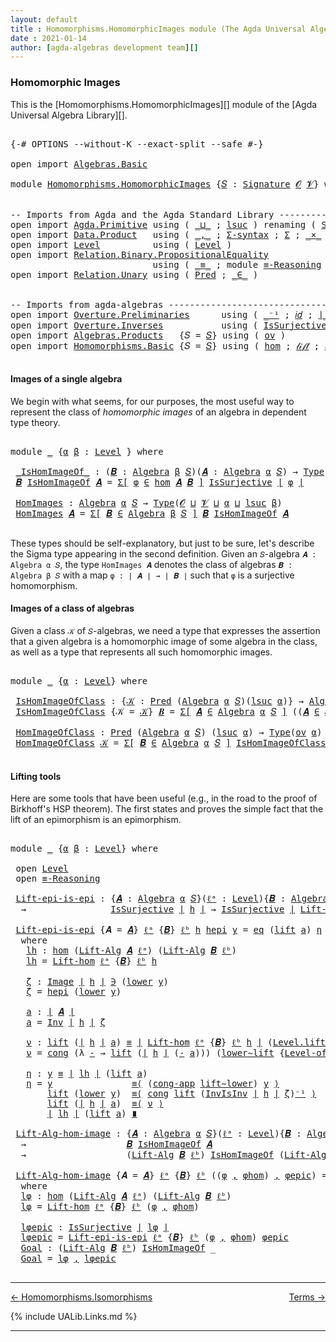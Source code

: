 ```yaml
---
layout: default
title : Homomorphisms.HomomorphicImages module (The Agda Universal Algebra Library)
date : 2021-01-14
author: [agda-algebras development team][]
---
```


### <a id="homomorphic-images">Homomorphic Images</a>

This is the [Homomorphisms.HomomorphicImages][] module of the [Agda Universal Algebra Library][].

<pre class="Agda">

<a id="339" class="Symbol">{-#</a> <a id="343" class="Keyword">OPTIONS</a> <a id="351" class="Pragma">--without-K</a> <a id="363" class="Pragma">--exact-split</a> <a id="377" class="Pragma">--safe</a> <a id="384" class="Symbol">#-}</a>

<a id="389" class="Keyword">open</a> <a id="394" class="Keyword">import</a> <a id="401" href="Algebras.Basic.html" class="Module">Algebras.Basic</a>

<a id="417" class="Keyword">module</a> <a id="424" href="Homomorphisms.HomomorphicImages.html" class="Module">Homomorphisms.HomomorphicImages</a> <a id="456" class="Symbol">{</a><a id="457" href="Homomorphisms.HomomorphicImages.html#457" class="Bound">𝑆</a> <a id="459" class="Symbol">:</a> <a id="461" href="Algebras.Basic.html#3576" class="Function">Signature</a> <a id="471" href="Algebras.Basic.html#1210" class="Generalizable">𝓞</a> <a id="473" href="Algebras.Basic.html#1212" class="Generalizable">𝓥</a><a id="474" class="Symbol">}</a> <a id="476" class="Keyword">where</a>


<a id="484" class="Comment">-- Imports from Agda and the Agda Standard Library --------------------------------</a>
<a id="568" class="Keyword">open</a> <a id="573" class="Keyword">import</a> <a id="580" href="Agda.Primitive.html" class="Module">Agda.Primitive</a> <a id="595" class="Keyword">using</a> <a id="601" class="Symbol">(</a> <a id="603" href="Agda.Primitive.html#810" class="Primitive Operator">_⊔_</a> <a id="607" class="Symbol">;</a> <a id="609" href="Agda.Primitive.html#780" class="Primitive">lsuc</a> <a id="614" class="Symbol">)</a> <a id="616" class="Keyword">renaming</a> <a id="625" class="Symbol">(</a> <a id="627" href="Agda.Primitive.html#326" class="Primitive">Set</a> <a id="631" class="Symbol">to</a> <a id="634" class="Primitive">Type</a> <a id="639" class="Symbol">)</a>
<a id="641" class="Keyword">open</a> <a id="646" class="Keyword">import</a> <a id="653" href="Data.Product.html" class="Module">Data.Product</a>   <a id="668" class="Keyword">using</a> <a id="674" class="Symbol">(</a> <a id="676" href="Agda.Builtin.Sigma.html#236" class="InductiveConstructor Operator">_,_</a> <a id="680" class="Symbol">;</a> <a id="682" href="Data.Product.html#916" class="Function">Σ-syntax</a> <a id="691" class="Symbol">;</a> <a id="693" href="Agda.Builtin.Sigma.html#166" class="Record">Σ</a> <a id="695" class="Symbol">;</a> <a id="697" href="Data.Product.html#1167" class="Function Operator">_×_</a> <a id="701" class="Symbol">)</a>
<a id="703" class="Keyword">open</a> <a id="708" class="Keyword">import</a> <a id="715" href="Level.html" class="Module">Level</a>          <a id="730" class="Keyword">using</a> <a id="736" class="Symbol">(</a> <a id="738" href="Agda.Primitive.html#597" class="Postulate">Level</a> <a id="744" class="Symbol">)</a>
<a id="746" class="Keyword">open</a> <a id="751" class="Keyword">import</a> <a id="758" href="Relation.Binary.PropositionalEquality.html" class="Module">Relation.Binary.PropositionalEquality</a>
                           <a id="823" class="Keyword">using</a> <a id="829" class="Symbol">(</a> <a id="831" href="Agda.Builtin.Equality.html#151" class="Datatype Operator">_≡_</a> <a id="835" class="Symbol">;</a> <a id="837" class="Keyword">module</a> <a id="844" href="Relation.Binary.PropositionalEquality.Core.html#2708" class="Module">≡-Reasoning</a> <a id="856" class="Symbol">;</a> <a id="858" href="Relation.Binary.PropositionalEquality.Core.html#1130" class="Function">cong</a> <a id="863" class="Symbol">;</a> <a id="865" href="Relation.Binary.PropositionalEquality.Core.html#1461" class="Function">cong-app</a> <a id="874" class="Symbol">)</a>
<a id="876" class="Keyword">open</a> <a id="881" class="Keyword">import</a> <a id="888" href="Relation.Unary.html" class="Module">Relation.Unary</a> <a id="903" class="Keyword">using</a> <a id="909" class="Symbol">(</a> <a id="911" href="Relation.Unary.html#1101" class="Function">Pred</a> <a id="916" class="Symbol">;</a> <a id="918" href="Relation.Unary.html#1523" class="Function Operator">_∈_</a> <a id="922" class="Symbol">)</a>


<a id="926" class="Comment">-- Imports from agda-algebras --------------------------------------------------------------</a>
<a id="1019" class="Keyword">open</a> <a id="1024" class="Keyword">import</a> <a id="1031" href="Overture.Preliminaries.html" class="Module">Overture.Preliminaries</a>      <a id="1059" class="Keyword">using</a> <a id="1065" class="Symbol">(</a> <a id="1067" href="Overture.Preliminaries.html#4859" class="Function Operator">_⁻¹</a> <a id="1071" class="Symbol">;</a> <a id="1073" href="Overture.Preliminaries.html#5258" class="Function">𝑖𝑑</a> <a id="1076" class="Symbol">;</a> <a id="1078" href="Overture.Preliminaries.html#4155" class="Function Operator">∣_∣</a> <a id="1082" class="Symbol">;</a> <a id="1084" href="Overture.Preliminaries.html#4193" class="Function Operator">∥_∥</a> <a id="1088" class="Symbol">;</a> <a id="1090" href="Overture.Preliminaries.html#8516" class="Function">lower∼lift</a> <a id="1101" class="Symbol">;</a> <a id="1103" href="Overture.Preliminaries.html#8440" class="Function">lift∼lower</a> <a id="1114" class="Symbol">)</a>
<a id="1116" class="Keyword">open</a> <a id="1121" class="Keyword">import</a> <a id="1128" href="Overture.Inverses.html" class="Module">Overture.Inverses</a>           <a id="1156" class="Keyword">using</a> <a id="1162" class="Symbol">(</a> <a id="1164" href="Overture.Inverses.html#3206" class="Function">IsSurjective</a> <a id="1177" class="Symbol">;</a> <a id="1179" href="Overture.Inverses.html#1150" class="Datatype Operator">Image_∋_</a> <a id="1188" class="Symbol">;</a> <a id="1190" href="Overture.Inverses.html#1750" class="Function">Inv</a> <a id="1194" class="Symbol">;</a> <a id="1196" href="Overture.Inverses.html#1913" class="Function">InvIsInv</a> <a id="1205" class="Symbol">;</a> <a id="1207" href="Overture.Inverses.html#1198" class="InductiveConstructor">eq</a> <a id="1210" class="Symbol">)</a>
<a id="1212" class="Keyword">open</a> <a id="1217" class="Keyword">import</a> <a id="1224" href="Algebras.Products.html" class="Module">Algebras.Products</a>   <a id="1244" class="Symbol">{</a><a id="1245" class="Argument">𝑆</a> <a id="1247" class="Symbol">=</a> <a id="1249" href="Homomorphisms.HomomorphicImages.html#457" class="Bound">𝑆</a><a id="1250" class="Symbol">}</a> <a id="1252" class="Keyword">using</a> <a id="1258" class="Symbol">(</a> <a id="1260" href="Algebras.Products.html#2950" class="Function">ov</a> <a id="1263" class="Symbol">)</a>
<a id="1265" class="Keyword">open</a> <a id="1270" class="Keyword">import</a> <a id="1277" href="Homomorphisms.Basic.html" class="Module">Homomorphisms.Basic</a> <a id="1297" class="Symbol">{</a><a id="1298" class="Argument">𝑆</a> <a id="1300" class="Symbol">=</a> <a id="1302" href="Homomorphisms.HomomorphicImages.html#457" class="Bound">𝑆</a><a id="1303" class="Symbol">}</a> <a id="1305" class="Keyword">using</a> <a id="1311" class="Symbol">(</a> <a id="1313" href="Homomorphisms.Basic.html#3059" class="Function">hom</a> <a id="1317" class="Symbol">;</a> <a id="1319" href="Homomorphisms.Basic.html#4551" class="Function">𝓁𝒾𝒻𝓉</a> <a id="1324" class="Symbol">;</a> <a id="1326" href="Homomorphisms.Basic.html#4640" class="Function">𝓁ℴ𝓌ℯ𝓇</a> <a id="1332" class="Symbol">;</a> <a id="1334" href="Homomorphisms.Basic.html#4733" class="Function">Lift-hom</a> <a id="1343" class="Symbol">)</a>

</pre>


#### <a id="images-of-a-single-algebra">Images of a single algebra</a>

We begin with what seems, for our purposes, the most useful way to represent the class of *homomorphic images* of an algebra in dependent type theory.

<pre class="Agda">

<a id="1597" class="Keyword">module</a> <a id="1604" href="Homomorphisms.HomomorphicImages.html#1604" class="Module">_</a> <a id="1606" class="Symbol">{</a><a id="1607" href="Homomorphisms.HomomorphicImages.html#1607" class="Bound">α</a> <a id="1609" href="Homomorphisms.HomomorphicImages.html#1609" class="Bound">β</a> <a id="1611" class="Symbol">:</a> <a id="1613" href="Agda.Primitive.html#597" class="Postulate">Level</a> <a id="1619" class="Symbol">}</a> <a id="1621" class="Keyword">where</a>

 <a id="1629" href="Homomorphisms.HomomorphicImages.html#1629" class="Function Operator">_IsHomImageOf_</a> <a id="1644" class="Symbol">:</a> <a id="1646" class="Symbol">(</a><a id="1647" href="Homomorphisms.HomomorphicImages.html#1647" class="Bound">𝑩</a> <a id="1649" class="Symbol">:</a> <a id="1651" href="Algebras.Basic.html#6389" class="Function">Algebra</a> <a id="1659" href="Homomorphisms.HomomorphicImages.html#1609" class="Bound">β</a> <a id="1661" href="Homomorphisms.HomomorphicImages.html#457" class="Bound">𝑆</a><a id="1662" class="Symbol">)(</a><a id="1664" href="Homomorphisms.HomomorphicImages.html#1664" class="Bound">𝑨</a> <a id="1666" class="Symbol">:</a> <a id="1668" href="Algebras.Basic.html#6389" class="Function">Algebra</a> <a id="1676" href="Homomorphisms.HomomorphicImages.html#1607" class="Bound">α</a> <a id="1678" href="Homomorphisms.HomomorphicImages.html#457" class="Bound">𝑆</a><a id="1679" class="Symbol">)</a> <a id="1681" class="Symbol">→</a> <a id="1683" href="Homomorphisms.HomomorphicImages.html#634" class="Primitive">Type</a> <a id="1688" class="Symbol">_</a>
 <a id="1691" href="Homomorphisms.HomomorphicImages.html#1691" class="Bound">𝑩</a> <a id="1693" href="Homomorphisms.HomomorphicImages.html#1629" class="Function Operator">IsHomImageOf</a> <a id="1706" href="Homomorphisms.HomomorphicImages.html#1706" class="Bound">𝑨</a> <a id="1708" class="Symbol">=</a> <a id="1710" href="Data.Product.html#916" class="Function">Σ[</a> <a id="1713" href="Homomorphisms.HomomorphicImages.html#1713" class="Bound">φ</a> <a id="1715" href="Data.Product.html#916" class="Function">∈</a> <a id="1717" href="Homomorphisms.Basic.html#3059" class="Function">hom</a> <a id="1721" href="Homomorphisms.HomomorphicImages.html#1706" class="Bound">𝑨</a> <a id="1723" href="Homomorphisms.HomomorphicImages.html#1691" class="Bound">𝑩</a> <a id="1725" href="Data.Product.html#916" class="Function">]</a> <a id="1727" href="Overture.Inverses.html#3206" class="Function">IsSurjective</a> <a id="1740" href="Overture.Preliminaries.html#4155" class="Function Operator">∣</a> <a id="1742" href="Homomorphisms.HomomorphicImages.html#1713" class="Bound">φ</a> <a id="1744" href="Overture.Preliminaries.html#4155" class="Function Operator">∣</a>

 <a id="1748" href="Homomorphisms.HomomorphicImages.html#1748" class="Function">HomImages</a> <a id="1758" class="Symbol">:</a> <a id="1760" href="Algebras.Basic.html#6389" class="Function">Algebra</a> <a id="1768" href="Homomorphisms.HomomorphicImages.html#1607" class="Bound">α</a> <a id="1770" href="Homomorphisms.HomomorphicImages.html#457" class="Bound">𝑆</a> <a id="1772" class="Symbol">→</a> <a id="1774" href="Homomorphisms.HomomorphicImages.html#634" class="Primitive">Type</a><a id="1778" class="Symbol">(</a><a id="1779" href="Homomorphisms.HomomorphicImages.html#471" class="Bound">𝓞</a> <a id="1781" href="Agda.Primitive.html#810" class="Primitive Operator">⊔</a> <a id="1783" href="Homomorphisms.HomomorphicImages.html#473" class="Bound">𝓥</a> <a id="1785" href="Agda.Primitive.html#810" class="Primitive Operator">⊔</a> <a id="1787" href="Homomorphisms.HomomorphicImages.html#1607" class="Bound">α</a> <a id="1789" href="Agda.Primitive.html#810" class="Primitive Operator">⊔</a> <a id="1791" href="Agda.Primitive.html#780" class="Primitive">lsuc</a> <a id="1796" href="Homomorphisms.HomomorphicImages.html#1609" class="Bound">β</a><a id="1797" class="Symbol">)</a>
 <a id="1800" href="Homomorphisms.HomomorphicImages.html#1748" class="Function">HomImages</a> <a id="1810" href="Homomorphisms.HomomorphicImages.html#1810" class="Bound">𝑨</a> <a id="1812" class="Symbol">=</a> <a id="1814" href="Data.Product.html#916" class="Function">Σ[</a> <a id="1817" href="Homomorphisms.HomomorphicImages.html#1817" class="Bound">𝑩</a> <a id="1819" href="Data.Product.html#916" class="Function">∈</a> <a id="1821" href="Algebras.Basic.html#6389" class="Function">Algebra</a> <a id="1829" href="Homomorphisms.HomomorphicImages.html#1609" class="Bound">β</a> <a id="1831" href="Homomorphisms.HomomorphicImages.html#457" class="Bound">𝑆</a> <a id="1833" href="Data.Product.html#916" class="Function">]</a> <a id="1835" href="Homomorphisms.HomomorphicImages.html#1817" class="Bound">𝑩</a> <a id="1837" href="Homomorphisms.HomomorphicImages.html#1629" class="Function Operator">IsHomImageOf</a> <a id="1850" href="Homomorphisms.HomomorphicImages.html#1810" class="Bound">𝑨</a>

</pre>

These types should be self-explanatory, but just to be sure, let's describe the Sigma type appearing in the second definition. Given an `𝑆`-algebra `𝑨 : Algebra α 𝑆`, the type `HomImages 𝑨` denotes the class of algebras `𝑩 : Algebra β 𝑆` with a map `φ : ∣ 𝑨 ∣ → ∣ 𝑩 ∣` such that `φ` is a surjective homomorphism.



#### <a id="images-of-a-class-of-algebras">Images of a class of algebras</a>

Given a class `𝒦` of `𝑆`-algebras, we need a type that expresses the assertion that a given algebra is a homomorphic image of some algebra in the class, as well as a type that represents all such homomorphic images.

<pre class="Agda">

<a id="2490" class="Keyword">module</a> <a id="2497" href="Homomorphisms.HomomorphicImages.html#2497" class="Module">_</a> <a id="2499" class="Symbol">{</a><a id="2500" href="Homomorphisms.HomomorphicImages.html#2500" class="Bound">α</a> <a id="2502" class="Symbol">:</a> <a id="2504" href="Agda.Primitive.html#597" class="Postulate">Level</a><a id="2509" class="Symbol">}</a> <a id="2511" class="Keyword">where</a>

 <a id="2519" href="Homomorphisms.HomomorphicImages.html#2519" class="Function">IsHomImageOfClass</a> <a id="2537" class="Symbol">:</a> <a id="2539" class="Symbol">{</a><a id="2540" href="Homomorphisms.HomomorphicImages.html#2540" class="Bound">𝒦</a> <a id="2542" class="Symbol">:</a> <a id="2544" href="Relation.Unary.html#1101" class="Function">Pred</a> <a id="2549" class="Symbol">(</a><a id="2550" href="Algebras.Basic.html#6389" class="Function">Algebra</a> <a id="2558" href="Homomorphisms.HomomorphicImages.html#2500" class="Bound">α</a> <a id="2560" href="Homomorphisms.HomomorphicImages.html#457" class="Bound">𝑆</a><a id="2561" class="Symbol">)(</a><a id="2563" href="Agda.Primitive.html#780" class="Primitive">lsuc</a> <a id="2568" href="Homomorphisms.HomomorphicImages.html#2500" class="Bound">α</a><a id="2569" class="Symbol">)}</a> <a id="2572" class="Symbol">→</a> <a id="2574" href="Algebras.Basic.html#6389" class="Function">Algebra</a> <a id="2582" href="Homomorphisms.HomomorphicImages.html#2500" class="Bound">α</a> <a id="2584" href="Homomorphisms.HomomorphicImages.html#457" class="Bound">𝑆</a> <a id="2586" class="Symbol">→</a> <a id="2588" href="Homomorphisms.HomomorphicImages.html#634" class="Primitive">Type</a><a id="2592" class="Symbol">(</a><a id="2593" href="Algebras.Products.html#2950" class="Function">ov</a> <a id="2596" href="Homomorphisms.HomomorphicImages.html#2500" class="Bound">α</a><a id="2597" class="Symbol">)</a>
 <a id="2600" href="Homomorphisms.HomomorphicImages.html#2519" class="Function">IsHomImageOfClass</a> <a id="2618" class="Symbol">{</a><a id="2619" class="Argument">𝒦</a> <a id="2621" class="Symbol">=</a> <a id="2623" href="Homomorphisms.HomomorphicImages.html#2623" class="Bound">𝒦</a><a id="2624" class="Symbol">}</a> <a id="2626" href="Homomorphisms.HomomorphicImages.html#2626" class="Bound">𝑩</a> <a id="2628" class="Symbol">=</a> <a id="2630" href="Data.Product.html#916" class="Function">Σ[</a> <a id="2633" href="Homomorphisms.HomomorphicImages.html#2633" class="Bound">𝑨</a> <a id="2635" href="Data.Product.html#916" class="Function">∈</a> <a id="2637" href="Algebras.Basic.html#6389" class="Function">Algebra</a> <a id="2645" href="Homomorphisms.HomomorphicImages.html#2500" class="Bound">α</a> <a id="2647" href="Homomorphisms.HomomorphicImages.html#457" class="Bound">𝑆</a> <a id="2649" href="Data.Product.html#916" class="Function">]</a> <a id="2651" class="Symbol">((</a><a id="2653" href="Homomorphisms.HomomorphicImages.html#2633" class="Bound">𝑨</a> <a id="2655" href="Relation.Unary.html#1523" class="Function Operator">∈</a> <a id="2657" href="Homomorphisms.HomomorphicImages.html#2623" class="Bound">𝒦</a><a id="2658" class="Symbol">)</a> <a id="2660" href="Data.Product.html#1167" class="Function Operator">×</a> <a id="2662" class="Symbol">(</a><a id="2663" href="Homomorphisms.HomomorphicImages.html#2626" class="Bound">𝑩</a> <a id="2665" href="Homomorphisms.HomomorphicImages.html#1629" class="Function Operator">IsHomImageOf</a> <a id="2678" href="Homomorphisms.HomomorphicImages.html#2633" class="Bound">𝑨</a><a id="2679" class="Symbol">))</a>

 <a id="2684" href="Homomorphisms.HomomorphicImages.html#2684" class="Function">HomImageOfClass</a> <a id="2700" class="Symbol">:</a> <a id="2702" href="Relation.Unary.html#1101" class="Function">Pred</a> <a id="2707" class="Symbol">(</a><a id="2708" href="Algebras.Basic.html#6389" class="Function">Algebra</a> <a id="2716" href="Homomorphisms.HomomorphicImages.html#2500" class="Bound">α</a> <a id="2718" href="Homomorphisms.HomomorphicImages.html#457" class="Bound">𝑆</a><a id="2719" class="Symbol">)</a> <a id="2721" class="Symbol">(</a><a id="2722" href="Agda.Primitive.html#780" class="Primitive">lsuc</a> <a id="2727" href="Homomorphisms.HomomorphicImages.html#2500" class="Bound">α</a><a id="2728" class="Symbol">)</a> <a id="2730" class="Symbol">→</a> <a id="2732" href="Homomorphisms.HomomorphicImages.html#634" class="Primitive">Type</a><a id="2736" class="Symbol">(</a><a id="2737" href="Algebras.Products.html#2950" class="Function">ov</a> <a id="2740" href="Homomorphisms.HomomorphicImages.html#2500" class="Bound">α</a><a id="2741" class="Symbol">)</a>
 <a id="2744" href="Homomorphisms.HomomorphicImages.html#2684" class="Function">HomImageOfClass</a> <a id="2760" href="Homomorphisms.HomomorphicImages.html#2760" class="Bound">𝒦</a> <a id="2762" class="Symbol">=</a> <a id="2764" href="Data.Product.html#916" class="Function">Σ[</a> <a id="2767" href="Homomorphisms.HomomorphicImages.html#2767" class="Bound">𝑩</a> <a id="2769" href="Data.Product.html#916" class="Function">∈</a> <a id="2771" href="Algebras.Basic.html#6389" class="Function">Algebra</a> <a id="2779" href="Homomorphisms.HomomorphicImages.html#2500" class="Bound">α</a> <a id="2781" href="Homomorphisms.HomomorphicImages.html#457" class="Bound">𝑆</a> <a id="2783" href="Data.Product.html#916" class="Function">]</a> <a id="2785" href="Homomorphisms.HomomorphicImages.html#2519" class="Function">IsHomImageOfClass</a><a id="2802" class="Symbol">{</a><a id="2803" href="Homomorphisms.HomomorphicImages.html#2760" class="Bound">𝒦</a><a id="2804" class="Symbol">}</a> <a id="2806" href="Homomorphisms.HomomorphicImages.html#2767" class="Bound">𝑩</a>

</pre>



#### <a id="lifting-tools">Lifting tools</a>

Here are some tools that have been useful (e.g., in the road to the proof of Birkhoff's HSP theorem). The first states and proves the simple fact that the lift of an epimorphism is an epimorphism.

<pre class="Agda">

<a id="3081" class="Keyword">module</a> <a id="3088" href="Homomorphisms.HomomorphicImages.html#3088" class="Module">_</a> <a id="3090" class="Symbol">{</a><a id="3091" href="Homomorphisms.HomomorphicImages.html#3091" class="Bound">α</a> <a id="3093" href="Homomorphisms.HomomorphicImages.html#3093" class="Bound">β</a> <a id="3095" class="Symbol">:</a> <a id="3097" href="Agda.Primitive.html#597" class="Postulate">Level</a><a id="3102" class="Symbol">}</a> <a id="3104" class="Keyword">where</a>

 <a id="3112" class="Keyword">open</a> <a id="3117" href="Level.html" class="Module">Level</a>
 <a id="3124" class="Keyword">open</a> <a id="3129" href="Relation.Binary.PropositionalEquality.Core.html#2708" class="Module">≡-Reasoning</a>

 <a id="3143" href="Homomorphisms.HomomorphicImages.html#3143" class="Function">Lift-epi-is-epi</a> <a id="3159" class="Symbol">:</a> <a id="3161" class="Symbol">{</a><a id="3162" href="Homomorphisms.HomomorphicImages.html#3162" class="Bound">𝑨</a> <a id="3164" class="Symbol">:</a> <a id="3166" href="Algebras.Basic.html#6389" class="Function">Algebra</a> <a id="3174" href="Homomorphisms.HomomorphicImages.html#3091" class="Bound">α</a> <a id="3176" href="Homomorphisms.HomomorphicImages.html#457" class="Bound">𝑆</a><a id="3177" class="Symbol">}(</a><a id="3179" href="Homomorphisms.HomomorphicImages.html#3179" class="Bound">ℓᵃ</a> <a id="3182" class="Symbol">:</a> <a id="3184" href="Agda.Primitive.html#597" class="Postulate">Level</a><a id="3189" class="Symbol">){</a><a id="3191" href="Homomorphisms.HomomorphicImages.html#3191" class="Bound">𝑩</a> <a id="3193" class="Symbol">:</a> <a id="3195" href="Algebras.Basic.html#6389" class="Function">Algebra</a> <a id="3203" href="Homomorphisms.HomomorphicImages.html#3093" class="Bound">β</a> <a id="3205" href="Homomorphisms.HomomorphicImages.html#457" class="Bound">𝑆</a><a id="3206" class="Symbol">}(</a><a id="3208" href="Homomorphisms.HomomorphicImages.html#3208" class="Bound">ℓᵇ</a> <a id="3211" class="Symbol">:</a> <a id="3213" href="Agda.Primitive.html#597" class="Postulate">Level</a><a id="3218" class="Symbol">)(</a><a id="3220" href="Homomorphisms.HomomorphicImages.html#3220" class="Bound">h</a> <a id="3222" class="Symbol">:</a> <a id="3224" href="Homomorphisms.Basic.html#3059" class="Function">hom</a> <a id="3228" href="Homomorphisms.HomomorphicImages.html#3162" class="Bound">𝑨</a> <a id="3230" href="Homomorphisms.HomomorphicImages.html#3191" class="Bound">𝑩</a><a id="3231" class="Symbol">)</a>
  <a id="3235" class="Symbol">→</a>                <a id="3252" href="Overture.Inverses.html#3206" class="Function">IsSurjective</a> <a id="3265" href="Overture.Preliminaries.html#4155" class="Function Operator">∣</a> <a id="3267" href="Homomorphisms.HomomorphicImages.html#3220" class="Bound">h</a> <a id="3269" href="Overture.Preliminaries.html#4155" class="Function Operator">∣</a> <a id="3271" class="Symbol">→</a> <a id="3273" href="Overture.Inverses.html#3206" class="Function">IsSurjective</a> <a id="3286" href="Overture.Preliminaries.html#4155" class="Function Operator">∣</a> <a id="3288" href="Homomorphisms.Basic.html#4733" class="Function">Lift-hom</a> <a id="3297" href="Homomorphisms.HomomorphicImages.html#3179" class="Bound">ℓᵃ</a> <a id="3300" class="Symbol">{</a><a id="3301" href="Homomorphisms.HomomorphicImages.html#3191" class="Bound">𝑩</a><a id="3302" class="Symbol">}</a> <a id="3304" href="Homomorphisms.HomomorphicImages.html#3208" class="Bound">ℓᵇ</a> <a id="3307" href="Homomorphisms.HomomorphicImages.html#3220" class="Bound">h</a> <a id="3309" href="Overture.Preliminaries.html#4155" class="Function Operator">∣</a>

 <a id="3313" href="Homomorphisms.HomomorphicImages.html#3143" class="Function">Lift-epi-is-epi</a> <a id="3329" class="Symbol">{</a><a id="3330" class="Argument">𝑨</a> <a id="3332" class="Symbol">=</a> <a id="3334" href="Homomorphisms.HomomorphicImages.html#3334" class="Bound">𝑨</a><a id="3335" class="Symbol">}</a> <a id="3337" href="Homomorphisms.HomomorphicImages.html#3337" class="Bound">ℓᵃ</a> <a id="3340" class="Symbol">{</a><a id="3341" href="Homomorphisms.HomomorphicImages.html#3341" class="Bound">𝑩</a><a id="3342" class="Symbol">}</a> <a id="3344" href="Homomorphisms.HomomorphicImages.html#3344" class="Bound">ℓᵇ</a> <a id="3347" href="Homomorphisms.HomomorphicImages.html#3347" class="Bound">h</a> <a id="3349" href="Homomorphisms.HomomorphicImages.html#3349" class="Bound">hepi</a> <a id="3354" href="Homomorphisms.HomomorphicImages.html#3354" class="Bound">y</a> <a id="3356" class="Symbol">=</a> <a id="3358" href="Overture.Inverses.html#1198" class="InductiveConstructor">eq</a> <a id="3361" class="Symbol">(</a><a id="3362" href="Level.html#457" class="InductiveConstructor">lift</a> <a id="3367" href="Homomorphisms.HomomorphicImages.html#3511" class="Function">a</a><a id="3368" class="Symbol">)</a> <a id="3370" href="Homomorphisms.HomomorphicImages.html#3685" class="Function">η</a>
  <a id="3374" class="Keyword">where</a>
   <a id="3383" href="Homomorphisms.HomomorphicImages.html#3383" class="Function">lh</a> <a id="3386" class="Symbol">:</a> <a id="3388" href="Homomorphisms.Basic.html#3059" class="Function">hom</a> <a id="3392" class="Symbol">(</a><a id="3393" href="Algebras.Basic.html#10865" class="Function">Lift-Alg</a> <a id="3402" href="Homomorphisms.HomomorphicImages.html#3334" class="Bound">𝑨</a> <a id="3404" href="Homomorphisms.HomomorphicImages.html#3337" class="Bound">ℓᵃ</a><a id="3406" class="Symbol">)</a> <a id="3408" class="Symbol">(</a><a id="3409" href="Algebras.Basic.html#10865" class="Function">Lift-Alg</a> <a id="3418" href="Homomorphisms.HomomorphicImages.html#3341" class="Bound">𝑩</a> <a id="3420" href="Homomorphisms.HomomorphicImages.html#3344" class="Bound">ℓᵇ</a><a id="3422" class="Symbol">)</a>
   <a id="3427" href="Homomorphisms.HomomorphicImages.html#3383" class="Function">lh</a> <a id="3430" class="Symbol">=</a> <a id="3432" href="Homomorphisms.Basic.html#4733" class="Function">Lift-hom</a> <a id="3441" href="Homomorphisms.HomomorphicImages.html#3337" class="Bound">ℓᵃ</a> <a id="3444" class="Symbol">{</a><a id="3445" href="Homomorphisms.HomomorphicImages.html#3341" class="Bound">𝑩</a><a id="3446" class="Symbol">}</a> <a id="3448" href="Homomorphisms.HomomorphicImages.html#3344" class="Bound">ℓᵇ</a> <a id="3451" href="Homomorphisms.HomomorphicImages.html#3347" class="Bound">h</a>

   <a id="3457" href="Homomorphisms.HomomorphicImages.html#3457" class="Function">ζ</a> <a id="3459" class="Symbol">:</a> <a id="3461" href="Overture.Inverses.html#1150" class="Datatype Operator">Image</a> <a id="3467" href="Overture.Preliminaries.html#4155" class="Function Operator">∣</a> <a id="3469" href="Homomorphisms.HomomorphicImages.html#3347" class="Bound">h</a> <a id="3471" href="Overture.Preliminaries.html#4155" class="Function Operator">∣</a> <a id="3473" href="Overture.Inverses.html#1150" class="Datatype Operator">∋</a> <a id="3475" class="Symbol">(</a><a id="3476" href="Level.html#470" class="Field">lower</a> <a id="3482" href="Homomorphisms.HomomorphicImages.html#3354" class="Bound">y</a><a id="3483" class="Symbol">)</a>
   <a id="3488" href="Homomorphisms.HomomorphicImages.html#3457" class="Function">ζ</a> <a id="3490" class="Symbol">=</a> <a id="3492" href="Homomorphisms.HomomorphicImages.html#3349" class="Bound">hepi</a> <a id="3497" class="Symbol">(</a><a id="3498" href="Level.html#470" class="Field">lower</a> <a id="3504" href="Homomorphisms.HomomorphicImages.html#3354" class="Bound">y</a><a id="3505" class="Symbol">)</a>

   <a id="3511" href="Homomorphisms.HomomorphicImages.html#3511" class="Function">a</a> <a id="3513" class="Symbol">:</a> <a id="3515" href="Overture.Preliminaries.html#4155" class="Function Operator">∣</a> <a id="3517" href="Homomorphisms.HomomorphicImages.html#3334" class="Bound">𝑨</a> <a id="3519" href="Overture.Preliminaries.html#4155" class="Function Operator">∣</a>
   <a id="3524" href="Homomorphisms.HomomorphicImages.html#3511" class="Function">a</a> <a id="3526" class="Symbol">=</a> <a id="3528" href="Overture.Inverses.html#1750" class="Function">Inv</a> <a id="3532" href="Overture.Preliminaries.html#4155" class="Function Operator">∣</a> <a id="3534" href="Homomorphisms.HomomorphicImages.html#3347" class="Bound">h</a> <a id="3536" href="Overture.Preliminaries.html#4155" class="Function Operator">∣</a> <a id="3538" href="Homomorphisms.HomomorphicImages.html#3457" class="Function">ζ</a>

   <a id="3544" href="Homomorphisms.HomomorphicImages.html#3544" class="Function">ν</a> <a id="3546" class="Symbol">:</a> <a id="3548" href="Level.html#457" class="InductiveConstructor">lift</a> <a id="3553" class="Symbol">(</a><a id="3554" href="Overture.Preliminaries.html#4155" class="Function Operator">∣</a> <a id="3556" href="Homomorphisms.HomomorphicImages.html#3347" class="Bound">h</a> <a id="3558" href="Overture.Preliminaries.html#4155" class="Function Operator">∣</a> <a id="3560" href="Homomorphisms.HomomorphicImages.html#3511" class="Function">a</a><a id="3561" class="Symbol">)</a> <a id="3563" href="Agda.Builtin.Equality.html#151" class="Datatype Operator">≡</a> <a id="3565" href="Overture.Preliminaries.html#4155" class="Function Operator">∣</a> <a id="3567" href="Homomorphisms.Basic.html#4733" class="Function">Lift-hom</a> <a id="3576" href="Homomorphisms.HomomorphicImages.html#3337" class="Bound">ℓᵃ</a> <a id="3579" class="Symbol">{</a><a id="3580" href="Homomorphisms.HomomorphicImages.html#3341" class="Bound">𝑩</a><a id="3581" class="Symbol">}</a> <a id="3583" href="Homomorphisms.HomomorphicImages.html#3344" class="Bound">ℓᵇ</a> <a id="3586" href="Homomorphisms.HomomorphicImages.html#3347" class="Bound">h</a> <a id="3588" href="Overture.Preliminaries.html#4155" class="Function Operator">∣</a> <a id="3590" class="Symbol">(</a><a id="3591" href="Level.html#457" class="InductiveConstructor">Level.lift</a> <a id="3602" href="Homomorphisms.HomomorphicImages.html#3511" class="Function">a</a><a id="3603" class="Symbol">)</a>
   <a id="3608" href="Homomorphisms.HomomorphicImages.html#3544" class="Function">ν</a> <a id="3610" class="Symbol">=</a> <a id="3612" href="Relation.Binary.PropositionalEquality.Core.html#1130" class="Function">cong</a> <a id="3617" class="Symbol">(λ</a> <a id="3620" href="Homomorphisms.HomomorphicImages.html#3620" class="Bound">-</a> <a id="3622" class="Symbol">→</a> <a id="3624" href="Level.html#457" class="InductiveConstructor">lift</a> <a id="3629" class="Symbol">(</a><a id="3630" href="Overture.Preliminaries.html#4155" class="Function Operator">∣</a> <a id="3632" href="Homomorphisms.HomomorphicImages.html#3347" class="Bound">h</a> <a id="3634" href="Overture.Preliminaries.html#4155" class="Function Operator">∣</a> <a id="3636" class="Symbol">(</a><a id="3637" href="Homomorphisms.HomomorphicImages.html#3620" class="Bound">-</a> <a id="3639" href="Homomorphisms.HomomorphicImages.html#3511" class="Function">a</a><a id="3640" class="Symbol">)))</a> <a id="3644" class="Symbol">(</a><a id="3645" href="Overture.Preliminaries.html#8516" class="Function">lower∼lift</a> <a id="3656" class="Symbol">{</a><a id="3657" href="Algebras.Basic.html#8039" class="Function">Level-of-Carrier</a> <a id="3674" href="Homomorphisms.HomomorphicImages.html#3334" class="Bound">𝑨</a><a id="3675" class="Symbol">}{</a><a id="3677" href="Homomorphisms.HomomorphicImages.html#3093" class="Bound">β</a><a id="3678" class="Symbol">})</a>

   <a id="3685" href="Homomorphisms.HomomorphicImages.html#3685" class="Function">η</a> <a id="3687" class="Symbol">:</a> <a id="3689" href="Homomorphisms.HomomorphicImages.html#3354" class="Bound">y</a> <a id="3691" href="Agda.Builtin.Equality.html#151" class="Datatype Operator">≡</a> <a id="3693" href="Overture.Preliminaries.html#4155" class="Function Operator">∣</a> <a id="3695" href="Homomorphisms.HomomorphicImages.html#3383" class="Function">lh</a> <a id="3698" href="Overture.Preliminaries.html#4155" class="Function Operator">∣</a> <a id="3700" class="Symbol">(</a><a id="3701" href="Level.html#457" class="InductiveConstructor">lift</a> <a id="3706" href="Homomorphisms.HomomorphicImages.html#3511" class="Function">a</a><a id="3707" class="Symbol">)</a>
   <a id="3712" href="Homomorphisms.HomomorphicImages.html#3685" class="Function">η</a> <a id="3714" class="Symbol">=</a> <a id="3716" href="Homomorphisms.HomomorphicImages.html#3354" class="Bound">y</a>               <a id="3732" href="Relation.Binary.PropositionalEquality.Core.html#2923" class="Function">≡⟨</a> <a id="3735" class="Symbol">(</a><a id="3736" href="Relation.Binary.PropositionalEquality.Core.html#1461" class="Function">cong-app</a> <a id="3745" href="Overture.Preliminaries.html#8440" class="Function">lift∼lower</a><a id="3755" class="Symbol">)</a> <a id="3757" href="Homomorphisms.HomomorphicImages.html#3354" class="Bound">y</a> <a id="3759" href="Relation.Binary.PropositionalEquality.Core.html#2923" class="Function">⟩</a>
       <a id="3768" href="Level.html#457" class="InductiveConstructor">lift</a> <a id="3773" class="Symbol">(</a><a id="3774" href="Level.html#470" class="Field">lower</a> <a id="3780" href="Homomorphisms.HomomorphicImages.html#3354" class="Bound">y</a><a id="3781" class="Symbol">)</a>  <a id="3784" href="Relation.Binary.PropositionalEquality.Core.html#2923" class="Function">≡⟨</a> <a id="3787" href="Relation.Binary.PropositionalEquality.Core.html#1130" class="Function">cong</a> <a id="3792" href="Level.html#457" class="InductiveConstructor">lift</a> <a id="3797" class="Symbol">(</a><a id="3798" href="Overture.Inverses.html#1913" class="Function">InvIsInv</a> <a id="3807" href="Overture.Preliminaries.html#4155" class="Function Operator">∣</a> <a id="3809" href="Homomorphisms.HomomorphicImages.html#3347" class="Bound">h</a> <a id="3811" href="Overture.Preliminaries.html#4155" class="Function Operator">∣</a> <a id="3813" href="Homomorphisms.HomomorphicImages.html#3457" class="Function">ζ</a><a id="3814" class="Symbol">)</a><a id="3815" href="Overture.Preliminaries.html#4859" class="Function Operator">⁻¹</a> <a id="3818" href="Relation.Binary.PropositionalEquality.Core.html#2923" class="Function">⟩</a>
       <a id="3827" href="Level.html#457" class="InductiveConstructor">lift</a> <a id="3832" class="Symbol">(</a><a id="3833" href="Overture.Preliminaries.html#4155" class="Function Operator">∣</a> <a id="3835" href="Homomorphisms.HomomorphicImages.html#3347" class="Bound">h</a> <a id="3837" href="Overture.Preliminaries.html#4155" class="Function Operator">∣</a> <a id="3839" href="Homomorphisms.HomomorphicImages.html#3511" class="Function">a</a><a id="3840" class="Symbol">)</a>  <a id="3843" href="Relation.Binary.PropositionalEquality.Core.html#2923" class="Function">≡⟨</a> <a id="3846" href="Homomorphisms.HomomorphicImages.html#3544" class="Function">ν</a> <a id="3848" href="Relation.Binary.PropositionalEquality.Core.html#2923" class="Function">⟩</a>
       <a id="3857" href="Overture.Preliminaries.html#4155" class="Function Operator">∣</a> <a id="3859" href="Homomorphisms.HomomorphicImages.html#3383" class="Function">lh</a> <a id="3862" href="Overture.Preliminaries.html#4155" class="Function Operator">∣</a> <a id="3864" class="Symbol">(</a><a id="3865" href="Level.html#457" class="InductiveConstructor">lift</a> <a id="3870" href="Homomorphisms.HomomorphicImages.html#3511" class="Function">a</a><a id="3871" class="Symbol">)</a> <a id="3873" href="Relation.Binary.PropositionalEquality.Core.html#3105" class="Function Operator">∎</a>

 <a id="3877" href="Homomorphisms.HomomorphicImages.html#3877" class="Function">Lift-Alg-hom-image</a> <a id="3896" class="Symbol">:</a> <a id="3898" class="Symbol">{</a><a id="3899" href="Homomorphisms.HomomorphicImages.html#3899" class="Bound">𝑨</a> <a id="3901" class="Symbol">:</a> <a id="3903" href="Algebras.Basic.html#6389" class="Function">Algebra</a> <a id="3911" href="Homomorphisms.HomomorphicImages.html#3091" class="Bound">α</a> <a id="3913" href="Homomorphisms.HomomorphicImages.html#457" class="Bound">𝑆</a><a id="3914" class="Symbol">}(</a><a id="3916" href="Homomorphisms.HomomorphicImages.html#3916" class="Bound">ℓᵃ</a> <a id="3919" class="Symbol">:</a> <a id="3921" href="Agda.Primitive.html#597" class="Postulate">Level</a><a id="3926" class="Symbol">){</a><a id="3928" href="Homomorphisms.HomomorphicImages.html#3928" class="Bound">𝑩</a> <a id="3930" class="Symbol">:</a> <a id="3932" href="Algebras.Basic.html#6389" class="Function">Algebra</a> <a id="3940" href="Homomorphisms.HomomorphicImages.html#3093" class="Bound">β</a> <a id="3942" href="Homomorphisms.HomomorphicImages.html#457" class="Bound">𝑆</a><a id="3943" class="Symbol">}(</a><a id="3945" href="Homomorphisms.HomomorphicImages.html#3945" class="Bound">ℓᵇ</a> <a id="3948" class="Symbol">:</a> <a id="3950" href="Agda.Primitive.html#597" class="Postulate">Level</a><a id="3955" class="Symbol">)</a>
  <a id="3959" class="Symbol">→</a>                   <a id="3979" href="Homomorphisms.HomomorphicImages.html#3928" class="Bound">𝑩</a> <a id="3981" href="Homomorphisms.HomomorphicImages.html#1629" class="Function Operator">IsHomImageOf</a> <a id="3994" href="Homomorphisms.HomomorphicImages.html#3899" class="Bound">𝑨</a>
  <a id="3998" class="Symbol">→</a>                   <a id="4018" class="Symbol">(</a><a id="4019" href="Algebras.Basic.html#10865" class="Function">Lift-Alg</a> <a id="4028" href="Homomorphisms.HomomorphicImages.html#3928" class="Bound">𝑩</a> <a id="4030" href="Homomorphisms.HomomorphicImages.html#3945" class="Bound">ℓᵇ</a><a id="4032" class="Symbol">)</a> <a id="4034" href="Homomorphisms.HomomorphicImages.html#1629" class="Function Operator">IsHomImageOf</a> <a id="4047" class="Symbol">(</a><a id="4048" href="Algebras.Basic.html#10865" class="Function">Lift-Alg</a> <a id="4057" href="Homomorphisms.HomomorphicImages.html#3899" class="Bound">𝑨</a> <a id="4059" href="Homomorphisms.HomomorphicImages.html#3916" class="Bound">ℓᵃ</a><a id="4061" class="Symbol">)</a>

 <a id="4065" href="Homomorphisms.HomomorphicImages.html#3877" class="Function">Lift-Alg-hom-image</a> <a id="4084" class="Symbol">{</a><a id="4085" class="Argument">𝑨</a> <a id="4087" class="Symbol">=</a> <a id="4089" href="Homomorphisms.HomomorphicImages.html#4089" class="Bound">𝑨</a><a id="4090" class="Symbol">}</a> <a id="4092" href="Homomorphisms.HomomorphicImages.html#4092" class="Bound">ℓᵃ</a> <a id="4095" class="Symbol">{</a><a id="4096" href="Homomorphisms.HomomorphicImages.html#4096" class="Bound">𝑩</a><a id="4097" class="Symbol">}</a> <a id="4099" href="Homomorphisms.HomomorphicImages.html#4099" class="Bound">ℓᵇ</a> <a id="4102" class="Symbol">((</a><a id="4104" href="Homomorphisms.HomomorphicImages.html#4104" class="Bound">φ</a> <a id="4106" href="Agda.Builtin.Sigma.html#236" class="InductiveConstructor Operator">,</a> <a id="4108" href="Homomorphisms.HomomorphicImages.html#4108" class="Bound">φhom</a><a id="4112" class="Symbol">)</a> <a id="4114" href="Agda.Builtin.Sigma.html#236" class="InductiveConstructor Operator">,</a> <a id="4116" href="Homomorphisms.HomomorphicImages.html#4116" class="Bound">φepic</a><a id="4121" class="Symbol">)</a> <a id="4123" class="Symbol">=</a> <a id="4125" href="Homomorphisms.HomomorphicImages.html#4306" class="Function">Goal</a>
  <a id="4132" class="Keyword">where</a>
  <a id="4140" href="Homomorphisms.HomomorphicImages.html#4140" class="Function">lφ</a> <a id="4143" class="Symbol">:</a> <a id="4145" href="Homomorphisms.Basic.html#3059" class="Function">hom</a> <a id="4149" class="Symbol">(</a><a id="4150" href="Algebras.Basic.html#10865" class="Function">Lift-Alg</a> <a id="4159" href="Homomorphisms.HomomorphicImages.html#4089" class="Bound">𝑨</a> <a id="4161" href="Homomorphisms.HomomorphicImages.html#4092" class="Bound">ℓᵃ</a><a id="4163" class="Symbol">)</a> <a id="4165" class="Symbol">(</a><a id="4166" href="Algebras.Basic.html#10865" class="Function">Lift-Alg</a> <a id="4175" href="Homomorphisms.HomomorphicImages.html#4096" class="Bound">𝑩</a> <a id="4177" href="Homomorphisms.HomomorphicImages.html#4099" class="Bound">ℓᵇ</a><a id="4179" class="Symbol">)</a>
  <a id="4183" href="Homomorphisms.HomomorphicImages.html#4140" class="Function">lφ</a> <a id="4186" class="Symbol">=</a> <a id="4188" href="Homomorphisms.Basic.html#4733" class="Function">Lift-hom</a> <a id="4197" href="Homomorphisms.HomomorphicImages.html#4092" class="Bound">ℓᵃ</a> <a id="4200" class="Symbol">{</a><a id="4201" href="Homomorphisms.HomomorphicImages.html#4096" class="Bound">𝑩</a><a id="4202" class="Symbol">}</a> <a id="4204" href="Homomorphisms.HomomorphicImages.html#4099" class="Bound">ℓᵇ</a> <a id="4207" class="Symbol">(</a><a id="4208" href="Homomorphisms.HomomorphicImages.html#4104" class="Bound">φ</a> <a id="4210" href="Agda.Builtin.Sigma.html#236" class="InductiveConstructor Operator">,</a> <a id="4212" href="Homomorphisms.HomomorphicImages.html#4108" class="Bound">φhom</a><a id="4216" class="Symbol">)</a>

  <a id="4221" href="Homomorphisms.HomomorphicImages.html#4221" class="Function">lφepic</a> <a id="4228" class="Symbol">:</a> <a id="4230" href="Overture.Inverses.html#3206" class="Function">IsSurjective</a> <a id="4243" href="Overture.Preliminaries.html#4155" class="Function Operator">∣</a> <a id="4245" href="Homomorphisms.HomomorphicImages.html#4140" class="Function">lφ</a> <a id="4248" href="Overture.Preliminaries.html#4155" class="Function Operator">∣</a>
  <a id="4252" href="Homomorphisms.HomomorphicImages.html#4221" class="Function">lφepic</a> <a id="4259" class="Symbol">=</a> <a id="4261" href="Homomorphisms.HomomorphicImages.html#3143" class="Function">Lift-epi-is-epi</a> <a id="4277" href="Homomorphisms.HomomorphicImages.html#4092" class="Bound">ℓᵃ</a> <a id="4280" class="Symbol">{</a><a id="4281" href="Homomorphisms.HomomorphicImages.html#4096" class="Bound">𝑩</a><a id="4282" class="Symbol">}</a> <a id="4284" href="Homomorphisms.HomomorphicImages.html#4099" class="Bound">ℓᵇ</a> <a id="4287" class="Symbol">(</a><a id="4288" href="Homomorphisms.HomomorphicImages.html#4104" class="Bound">φ</a> <a id="4290" href="Agda.Builtin.Sigma.html#236" class="InductiveConstructor Operator">,</a> <a id="4292" href="Homomorphisms.HomomorphicImages.html#4108" class="Bound">φhom</a><a id="4296" class="Symbol">)</a> <a id="4298" href="Homomorphisms.HomomorphicImages.html#4116" class="Bound">φepic</a>
  <a id="4306" href="Homomorphisms.HomomorphicImages.html#4306" class="Function">Goal</a> <a id="4311" class="Symbol">:</a> <a id="4313" class="Symbol">(</a><a id="4314" href="Algebras.Basic.html#10865" class="Function">Lift-Alg</a> <a id="4323" href="Homomorphisms.HomomorphicImages.html#4096" class="Bound">𝑩</a> <a id="4325" href="Homomorphisms.HomomorphicImages.html#4099" class="Bound">ℓᵇ</a><a id="4327" class="Symbol">)</a> <a id="4329" href="Homomorphisms.HomomorphicImages.html#1629" class="Function Operator">IsHomImageOf</a> <a id="4342" class="Symbol">_</a>
  <a id="4346" href="Homomorphisms.HomomorphicImages.html#4306" class="Function">Goal</a> <a id="4351" class="Symbol">=</a> <a id="4353" href="Homomorphisms.HomomorphicImages.html#4140" class="Function">lφ</a> <a id="4356" href="Agda.Builtin.Sigma.html#236" class="InductiveConstructor Operator">,</a> <a id="4358" href="Homomorphisms.HomomorphicImages.html#4221" class="Function">lφepic</a>

</pre>

--------------------------------------

[← Homomorphisms.Isomorphisms](Homomorphisms.Isomorphisms.html)
<span style="float:right;">[Terms →](Terms.html)</span>

{% include UALib.Links.md %}

------------------------------

[the ualib/agda-algebras development team]: https://github.com/ualib/agda-algebras#the-ualib-agda-algebras-development-team
